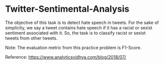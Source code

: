 # Twitter-Sentimental-Analysis

 The objective of this task is to detect hate speech in tweets. For the sake of simplicity, we say a tweet contains hate speech if it has a racist or sexist sentiment associated with it. So, the task is to classify racist or sexist tweets from other tweets.
 
 Note: The evaluation metric from this practice problem is F1-Score.
 
 
 
 
 
 
 
 
 
 Reference: https://www.analyticsvidhya.com/blog/2018/07/

